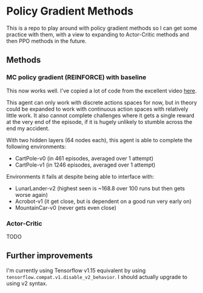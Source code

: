 # Policy Gradient Methods

This is a repo to play around with policy gradient methods so I can get some practice with them, with a view to expanding to Actor-Critic methods and then PPO methods in the future.

## Methods

### MC policy gradient (REINFORCE) with baseline

This now works well. I've copied a lot of code from the excellent video [here](https://www.youtube.com/watch?v=IS0V8z8HXrM).

This agent can only work with discrete actions spaces for now, but in theory could be expanded to work with continuous action spaces with relatively little work. It also cannot complete challenges where it gets a single reward at the very end of the episode, if it is hugely unlikely to stumble across the end my accident.

With two hidden layers (64 nodes each), this agent is able to complete the following environments:

- CartPole-v0 (in 461 episodes, averaged over 1 attempt)
- CartPole-v1 (in 1246 episodes, averaged over 1 attempt)

Environments it fails at despite being able to interface with:

- LunarLander-v2 (highest seen is ~168.8 over 100 runs but then gets worse again)
- Acrobot-v1 (it get close, but is dependent on a good run very early on)
- MountainCar-v0 (never gets even close)

### Actor-Critic

TODO

## Further improvements

I'm currently using Tensorflow v1.15 equivalent by using `tensorflow.compat.v1.disable_v2_behavior`. I should actually upgrade to using v2 syntax.
